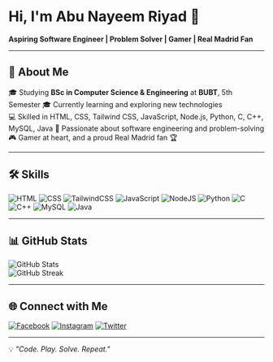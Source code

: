<!-- Banner (যদি পরে বানাও, এখানে ইমেজ লিঙ্ক দিও) -->
<!-- ![Banner](https://your-banner-link.com) -->

# Hi, I'm Abu Nayeem Riyad 👋
**Aspiring Software Engineer | Problem Solver | Gamer | Real Madrid Fan**

---

## 🚀 About Me
🎓 Studying **BSc in Computer Science & Engineering** at **BUBT**, 5th Semester 
🎓 Currently learning and exploring new technologies  
💻 Skilled in HTML, CSS, Tailwind CSS, JavaScript, Node.js, Python, C, C++, MySQL, Java 
🎯 Passionate about software engineering and problem-solving
🎮 Gamer at heart, and a proud Real Madrid fan 🏆

---

## 🛠 Skills

![HTML](https://img.shields.io/badge/HTML5-E34F26?style=for-the-badge&logo=html5&logoColor=white)
![CSS](https://img.shields.io/badge/CSS3-1572B6?style=for-the-badge&logo=css3&logoColor=white)
![TailwindCSS](https://img.shields.io/badge/Tailwind_CSS-38B2AC?style=for-the-badge&logo=tailwind-css&logoColor=white)
![JavaScript](https://img.shields.io/badge/JavaScript-F7DF1E?style=for-the-badge&logo=javascript&logoColor=black)
![NodeJS](https://img.shields.io/badge/Node.js-339933?style=for-the-badge&logo=nodedotjs&logoColor=white)
![Python](https://img.shields.io/badge/Python-3776AB?style=for-the-badge&logo=python&logoColor=white)
![C](https://img.shields.io/badge/C-00599C?style=for-the-badge&logo=c&logoColor=white)
![C++](https://img.shields.io/badge/C++-00599C?style=for-the-badge&logo=cplusplus&logoColor=white)
![MySQL](https://img.shields.io/badge/MySQL-4479A1?style=for-the-badge&logo=mysql&logoColor=white)
![Java](https://img.shields.io/badge/Java-007396?style=for-the-badge&logo=java&logoColor=white)

---

## 📊 GitHub Stats
![GitHub Stats](https://github-readme-stats.vercel.app/api?username=nimostic&show_icons=true&theme=radical)  
![GitHub Streak](https://streak-stats.demolab.com?user=nimostic&theme=radical)  

---

## 🌐 Connect with Me
[![Facebook](https://img.shields.io/badge/Facebook-1877F2?style=for-the-badge&logo=facebook&logoColor=white)](https://facebook.com/riyadreverie)
[![Instagram](https://img.shields.io/badge/Instagram-E4405F?style=for-the-badge&logo=instagram&logoColor=white)](https://instagram.com/riyad_reverie)
[![Twitter](https://img.shields.io/badge/Twitter-000000?style=for-the-badge&logo=x&logoColor=white)](https://x.com/abunayeemriyad)

---

💡 *"Code. Play. Solve. Repeat."*
